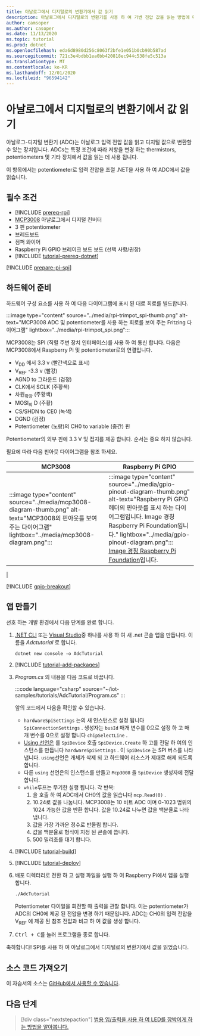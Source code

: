 ```yaml
---
title: 아날로그에서 디지털로의 변환기에서 값 읽기
description: 아날로그에서 디지털로의 변환기를 사용 하 여 가변 전압 값을 읽는 방법에 대해 알아봅니다.
author: camsoper
ms.author: casoper
ms.date: 11/13/2020
ms.topic: tutorial
ms.prod: dotnet
ms.openlocfilehash: eda6d8980d256c8063f2bfe1e051b0cb90b587ad
ms.sourcegitcommit: 721c3e4bdbb1ea0bb420818ec944c538fe5c513a
ms.translationtype: MT
ms.contentlocale: ko-KR
ms.lasthandoff: 12/01/2020
ms.locfileid: "96594142"
---
```

<!--markdownlint-disable DOCSMD011 -->
# <a name="read-values-from-an-analog-to-digital-converter"></a>아날로그에서 디지털로의 변환기에서 값 읽기

아날로그-디지털 변환기 (ADC)는 아날로그 입력 전압 값을 읽고 디지털 값으로 변환할 수 있는 장치입니다. ADCs는 특정 조건에 따라 저항을 변경 하는 thermistors, potentiometers 및 기타 장치에서 값을 읽는 데 사용 됩니다.

이 항목에서는 potentiometer로 입력 전압을 조절 .NET을 사용 하 여 ADC에서 값을 읽습니다.

## <a name="prerequisites"></a>필수 조건

- [!INCLUDE [prereq-rpi](../includes/prereq-rpi.md)]
- [MCP3008](https://www.microchip.com/wwwproducts/MCP3008) <span class="docon docon-navigate-external x-hidden-focus"></span> 아날로그에서 디지털 컨버터
- 3 핀 potentiometer
- 브레드보드
- 점퍼 와이어
- Raspberry Pi GPIO 브레이크 보드 보드 (선택 사항/권장)
- [!INCLUDE [tutorial-prereq-dotnet](../includes/tutorial-prereq-dotnet.md)]

[!INCLUDE [prepare-pi-spi](../includes/prepare-pi-spi.md)]

## <a name="prepare-the-hardware"></a>하드웨어 준비

하드웨어 구성 요소를 사용 하 여 다음 다이어그램에 표시 된 대로 회로를 빌드합니다.

:::image type="content" source="../media/rpi-trimpot_spi-thumb.png" alt-text="MCP3008 ADC 및 potentiometer를 사용 하는 회로를 보여 주는 Fritzing 다이어그램" lightbox="../media/rpi-trimpot_spi.png":::

MCP3008는 SPI (직렬 주변 장치 인터페이스)를 사용 하 여 통신 합니다. 다음은 MCP3008에서 Raspberry Pi 및 potentiometer로의 연결입니다.

- V<sub>DD</sub> 에서 3.3 v (빨간색으로 표시)
- V<sub>REF</sub> -3.3 v (빨강)
- AGND to 그라운드 (검정)
- CLK에서 SCLK (주황색)
- 차원<sub>확장</sub> (주황색)
- MOSI<sub>의</sub> D (주황)
- CS/SHDN to CE0 (녹색)
- DGND (검정)
- Potentiometer (노랑)의 CH0 to variable (중간) 핀

Potentiometer의 외부 핀에 3.3 V 및 접지를 제공 합니다. 순서는 중요 하지 않습니다.

필요에 따라 다음 핀아웃 다이어그램을 참조 하세요.

| MCP3008  | Raspberry Pi GPIO |
|----------|-------------------|
| :::image type="content" source="../media/mcp3008-diagram-thumb.png" alt-text="MCP3008의 핀아웃를 보여 주는 다이어그램" lightbox="../media/mcp3008-diagram.png"::: | :::image type="content" source="../media/gpio-pinout-diagram-thumb.png" alt-text="Raspberry Pi GPIO 헤더의 핀아웃를 표시 하는 다이어그램입니다. Image 경칭 Raspberry Pi Foundation입니다." lightbox="../media/gpio-pinout-diagram.png":::<br />[Image 경칭 Raspberry Pi Foundation](https://www.raspberrypi.org/documentation/usage/gpio/)입니다.
 |

[!INCLUDE [gpio-breakout](../includes/gpio-breakout.md)]

## <a name="create-the-app"></a>앱 만들기

선호 하는 개발 환경에서 다음 단계를 완료 합니다.

1. [.NET CLI](../../core/tools/dotnet-new.md) 또는 [Visual Studio](../../core/tutorials/with-visual-studio.md)중 하나를 사용 하 여 새 .net 콘솔 앱을 만듭니다. 이름을 *Adctutorial* 로 합니다.

    ```dotnetcli
    dotnet new console -o AdcTutorial
    ```

1. [!INCLUDE [tutorial-add-packages](../includes/tutorial-add-packages.md)]
1. *Program.cs* 의 내용을 다음 코드로 바꿉니다.

    :::code language="csharp" source="~/iot-samples/tutorials/AdcTutorial/Program.cs" :::

    앞의 코드에서 다음을 확인할 수 있습니다.

    - `hardwareSpiSettings` 는의 새 인스턴스로 설정 됩니다 `SpiConnectionSettings` . 생성자는 `busId` 매개 변수를 0으로 설정 하 고 매개 변수를 0으로 설정 합니다 `chipSelectLine` .
    - [Using 선언은](../../csharp/whats-new/csharp-8.md#using-declarations) 를 `SpiDevice` 호출 `SpiDevice.Create` 하 고를 전달 하 여의 인스턴스를 만듭니다 `hardwareSpiSettings` . 이 `SpiDevice` 는 SPI 버스를 나타냅니다. `using`선언은 개체가 삭제 되 고 하드웨어 리소스가 제대로 해제 되도록 합니다.
    - 다른 `using` 선언은의 인스턴스를 만들고 `Mcp3008` 을 `SpiDevice` 생성자에 전달 합니다.
    - `while`루프는 무기한 실행 됩니다. 각 반복:
        1. 을 호출 하 여 ADC에서 CH0의 값을 읽습니다 `mcp.Read(0)` .
        1. 10.24로 값을 나눕니다. MCP3008는 10 비트 ADC 이며 0-1023 범위의 1024 가능한 값을 반환 합니다. 값을 10.24로 나누면 값을 백분율로 나타냅니다.
        1. 값을 가장 가까운 정수로 반올림 합니다.
        1. 값을 백분율로 형식이 지정 된 콘솔에 씁니다.
        1. 500 밀리초를 대기 합니다.

1. [!INCLUDE [tutorial-build](../includes/tutorial-build.md)]
1. [!INCLUDE [tutorial-deploy](../includes/tutorial-deploy.md)]
1. 배포 디렉터리로 전환 하 고 실행 파일을 실행 하 여 Raspberry Pi에서 앱을 실행 합니다.

    ```bash
    ./AdcTutorial
    ```

    Potentiometer 다이얼을 회전할 때 출력을 관찰 합니다. 이는 potentiometer가 ADC의 CH0에 제공 된 전압을 변경 하기 때문입니다. ADC는 CH0의 입력 전압을 V<sub>REF</sub> 에 제공 된 참조 전압과 비교 하 여 값을 생성 합니다.

1. <kbd>Ctrl + C</kbd>를 눌러 프로그램을 종료 합니다.

축하합니다! SPI를 사용 하 여 아날로그에서 디지털로의 변환기에서 값을 읽었습니다.

## <a name="get-the-source-code"></a>소스 코드 가져오기

이 자습서의 소스는 [GitHub에서 사용할 수 있습니다](https://github.com/MicrosoftDocs/dotnet-iot-assets/tree/master/tutorials/AdcTutorial). <span class="docon docon-navigate-external x-hidden-focus"></span>

## <a name="next-steps"></a>다음 단계

> [!div class="nextstepaction"]
> [범용 입/출력을 사용 하 여 LED를 깜박이게 하는 방법을 알아봅니다.](../tutorials/blink-led.md)
